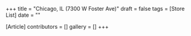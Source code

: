 +++
title = "Chicago, IL (7300 W Foster Ave)"
draft = false
tags = [Store List]
date = ""

[Article]
contributors = []
gallery = []
+++